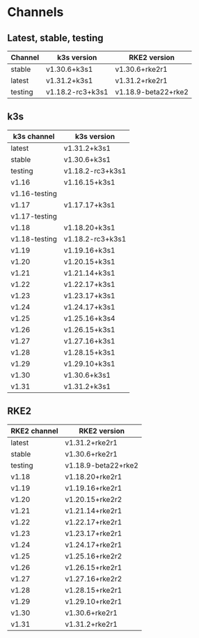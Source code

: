 # Channels

## Latest, stable, testing

| Channel | k3s version | RKE2 version |
| ------- | ----------- | ------------ |
stable|v1.30.6+k3s1|v1.30.6+rke2r1
latest|v1.31.2+k3s1|v1.31.2+rke2r1
testing|v1.18.2-rc3+k3s1|v1.18.9-beta22+rke2

## k3s

| k3s channel | k3s version |
| ----------- | ----------- |
| latest | v1.31.2+k3s1 |
| stable | v1.30.6+k3s1 |
| testing | v1.18.2-rc3+k3s1 |
| v1.16 | v1.16.15+k3s1 |
| v1.16-testing |  |
| v1.17 | v1.17.17+k3s1 |
| v1.17-testing |  |
| v1.18 | v1.18.20+k3s1 |
| v1.18-testing | v1.18.2-rc3+k3s1 |
| v1.19 | v1.19.16+k3s1 |
| v1.20 | v1.20.15+k3s1 |
| v1.21 | v1.21.14+k3s1 |
| v1.22 | v1.22.17+k3s1 |
| v1.23 | v1.23.17+k3s1 |
| v1.24 | v1.24.17+k3s1 |
| v1.25 | v1.25.16+k3s4 |
| v1.26 | v1.26.15+k3s1 |
| v1.27 | v1.27.16+k3s1 |
| v1.28 | v1.28.15+k3s1 |
| v1.29 | v1.29.10+k3s1 |
| v1.30 | v1.30.6+k3s1 |
| v1.31 | v1.31.2+k3s1 |

## RKE2

| RKE2 channel | RKE2 version |
| ------------ | ----------- |
| latest | v1.31.2+rke2r1 |
| stable | v1.30.6+rke2r1 |
| testing | v1.18.9-beta22+rke2 |
| v1.18 | v1.18.20+rke2r1 |
| v1.19 | v1.19.16+rke2r1 |
| v1.20 | v1.20.15+rke2r2 |
| v1.21 | v1.21.14+rke2r1 |
| v1.22 | v1.22.17+rke2r1 |
| v1.23 | v1.23.17+rke2r1 |
| v1.24 | v1.24.17+rke2r1 |
| v1.25 | v1.25.16+rke2r2 |
| v1.26 | v1.26.15+rke2r1 |
| v1.27 | v1.27.16+rke2r2 |
| v1.28 | v1.28.15+rke2r1 |
| v1.29 | v1.29.10+rke2r1 |
| v1.30 | v1.30.6+rke2r1 |
| v1.31 | v1.31.2+rke2r1 |
